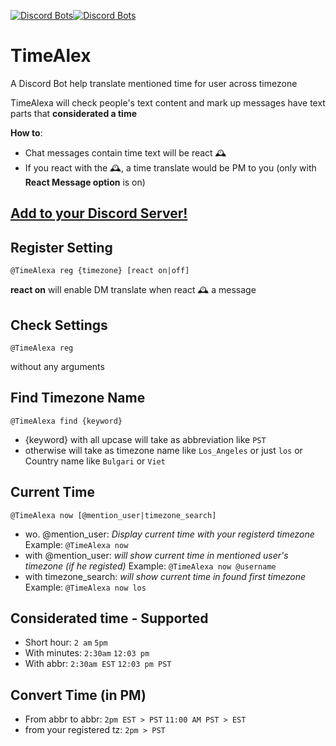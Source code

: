 [![Discord Bots](https://discordbots.org/api/widget/status/509269359231893516.svg?noavatar=true)](https://discordbots.org/bot/509269359231893516)[![Discord Bots](https://discordbots.org/api/widget/upvotes/509269359231893516.svg)](https://discordbots.org/bot/509269359231893516)

# TimeAlex
A Discord Bot help translate mentioned time for user across timezone

TimeAlexa will check people's text content and mark up messages have text parts that **considerated a time**

**How to**:
 * Chat messages contain time text will be react 🕰 
 * If you react with the 🕰, a time translate would be PM to you (only with **React Message option** is on)

## [Add to your Discord Server!](https://discordapp.com/oauth2/authorize?client_id=509269359231893516&scope=bot&permissions=3072)

## Register Setting
    @TimeAlexa reg {timezone} [react on|off]
**react on** will enable DM translate when react 🕰 a message

## Check Settings
    @TimeAlexa reg
 without any arguments

## Find Timezone Name
    @TimeAlexa find {keyword}
* {keyword} with all upcase will take as abbreviation like `PST`
* otherwise will take as timezone name like `Los_Angeles` or just `los` or Country name like `Bulgari` or `Viet`
      
## Current Time
    @TimeAlexa now [@mention_user|timezone_search]
* wo. @mention_user:
    _Display current time with your registerd timezone_
    Example: ` @TimeAlexa now `
* with @mention_user: 
    *will show current time in mentioned user's timezone (if he registed)*
    Example: ` @TimeAlexa now @username `
* with timezone_search: *will show current time in found first timezone*
    Example: ` @TimeAlexa now los `

## Considerated time - Supported
*   Short hour: `2 am` `5pm`  
*   With minutes: `2:30am` `12:03 pm`
*   With abbr: `2:30am EST` `12:03 pm PST`

## Convert Time (in PM)
* From abbr to abbr: `2pm EST > PST` `11:00 AM PST > EST`
* from your registered tz: `2pm > PST`
